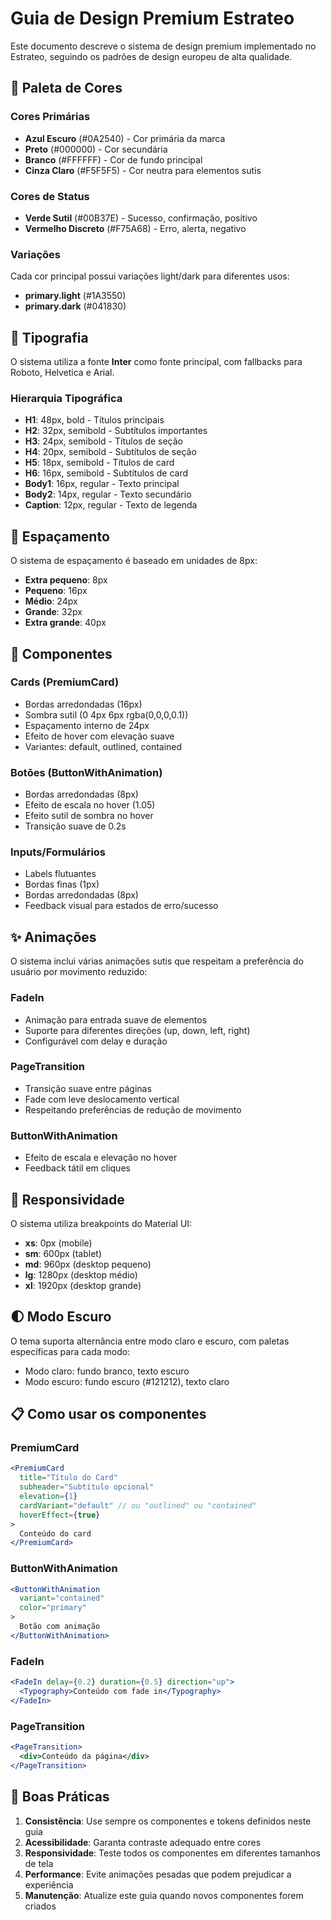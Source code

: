# Guia de Design Premium Estrateo

Este documento descreve o sistema de design premium implementado no Estrateo, seguindo os padrões de design europeu de alta qualidade.

## 🎨 Paleta de Cores

### Cores Primárias
- **Azul Escuro** (#0A2540) - Cor primária da marca
- **Preto** (#000000) - Cor secundária
- **Branco** (#FFFFFF) - Cor de fundo principal
- **Cinza Claro** (#F5F5F5) - Cor neutra para elementos sutis

### Cores de Status
- **Verde Sutil** (#00B37E) - Sucesso, confirmação, positivo
- **Vermelho Discreto** (#F75A68) - Erro, alerta, negativo

### Variações
Cada cor principal possui variações light/dark para diferentes usos:
- **primary.light** (#1A3550)
- **primary.dark** (#041830)

## 📝 Tipografia

O sistema utiliza a fonte **Inter** como fonte principal, com fallbacks para Roboto, Helvetica e Arial.

### Hierarquia Tipográfica
- **H1**: 48px, bold - Títulos principais 
- **H2**: 32px, semibold - Subtítulos importantes
- **H3**: 24px, semibold - Títulos de seção
- **H4**: 20px, semibold - Subtítulos de seção
- **H5**: 18px, semibold - Títulos de card
- **H6**: 16px, semibold - Subtítulos de card
- **Body1**: 16px, regular - Texto principal
- **Body2**: 14px, regular - Texto secundário
- **Caption**: 12px, regular - Texto de legenda

## 📐 Espaçamento

O sistema de espaçamento é baseado em unidades de 8px:
- **Extra pequeno**: 8px
- **Pequeno**: 16px
- **Médio**: 24px
- **Grande**: 32px
- **Extra grande**: 40px

## 🧩 Componentes

### Cards (PremiumCard)
- Bordas arredondadas (16px)
- Sombra sutil (0 4px 6px rgba(0,0,0,0.1))
- Espaçamento interno de 24px
- Efeito de hover com elevação suave
- Variantes: default, outlined, contained

### Botões (ButtonWithAnimation)
- Bordas arredondadas (8px)
- Efeito de escala no hover (1.05)
- Efeito sutil de sombra no hover
- Transição suave de 0.2s

### Inputs/Formulários
- Labels flutuantes
- Bordas finas (1px)
- Bordas arredondadas (8px)
- Feedback visual para estados de erro/sucesso

## ✨ Animações

O sistema inclui várias animações sutis que respeitam a preferência do usuário por movimento reduzido:

### FadeIn
- Animação para entrada suave de elementos
- Suporte para diferentes direções (up, down, left, right)
- Configurável com delay e duração

### PageTransition
- Transição suave entre páginas
- Fade com leve deslocamento vertical
- Respeitando preferências de redução de movimento

### ButtonWithAnimation
- Efeito de escala e elevação no hover
- Feedback tátil em cliques

## 📱 Responsividade

O sistema utiliza breakpoints do Material UI:
- **xs**: 0px (mobile)
- **sm**: 600px (tablet)
- **md**: 960px (desktop pequeno)
- **lg**: 1280px (desktop médio)
- **xl**: 1920px (desktop grande)

## 🌓 Modo Escuro

O tema suporta alternância entre modo claro e escuro, com paletas específicas para cada modo:
- Modo claro: fundo branco, texto escuro
- Modo escuro: fundo escuro (#121212), texto claro

## 📋 Como usar os componentes

### PremiumCard
```jsx
<PremiumCard 
  title="Título do Card" 
  subheader="Subtítulo opcional"
  elevation={1}
  cardVariant="default" // ou "outlined" ou "contained"
  hoverEffect={true}
>
  Conteúdo do card
</PremiumCard>
```

### ButtonWithAnimation
```jsx
<ButtonWithAnimation 
  variant="contained" 
  color="primary"
>
  Botão com animação
</ButtonWithAnimation>
```

### FadeIn
```jsx
<FadeIn delay={0.2} duration={0.5} direction="up">
  <Typography>Conteúdo com fade in</Typography>
</FadeIn>
```

### PageTransition
```jsx
<PageTransition>
  <div>Conteúdo da página</div>
</PageTransition>
```

## 🚀 Boas Práticas

1. **Consistência**: Use sempre os componentes e tokens definidos neste guia
2. **Acessibilidade**: Garanta contraste adequado entre cores
3. **Responsividade**: Teste todos os componentes em diferentes tamanhos de tela
4. **Performance**: Evite animações pesadas que podem prejudicar a experiência
5. **Manutenção**: Atualize este guia quando novos componentes forem criados 